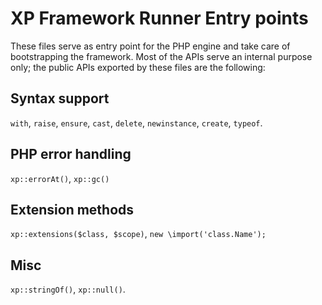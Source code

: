 XP Framework Runner Entry points
================================

These files serve as entry point for the PHP engine and take care of bootstrapping the framework. Most of the APIs serve an internal purpose only; the public APIs exported by  these files are the following:

Syntax support
--------------
`with`, `raise`, `ensure`, `cast`, `delete`, `newinstance`, `create`, `typeof`.

PHP error handling
------------------
`xp::errorAt()`, `xp::gc()`

Extension methods
-----------------
`xp::extensions($class, $scope)`, `new \import('class.Name');`

Misc
----
`xp::stringOf()`, `xp::null()`.
